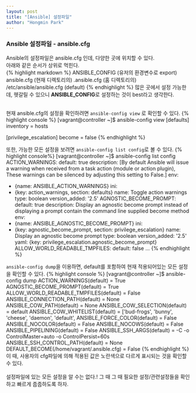 ```yaml
---
layout: post
title: "[Ansible] 설정파일"
author: "Hongmin Park"
---
```


### Ansible 설정파일 - ansible.cfg
Ansible의 설정파일은 ansible.cfg 인데, 다양한 곳에 위치할 수 있다. <br>
아래와 같은 순서가 상위로 먹힌다.<br>
{% highlight markdown %}
ANSIBLE_CONFIG (유저의 환경변수로 export)
ansible.cfg (현재 디렉토리의)
.ansible.cfg (홈 디렉토리의)
/etc/ansible/ansible.cfg (default)
{% endhighlight %}
많은 곳에서 설정 가능한데, 헷갈릴 수 있으니 **ANSIBLE_CONFIG**로 설정하는 것이 best라고 생각한다. <br><br>

현재 ansible.cfg의 설정을 확인하려면 `ansible-config view` 로 확인할 수 있다. 
{% highlight console %}
[vagrant@controller ~]$ ansible-config view
[defaults]
inventory = hosts

[privilege_escalation]
become = false
{% endhighlight %}

또한, 가능한 모든 설정을 보려면 `ansible-config list config`로 볼 수 있다.
{% highlight console%}
[vagrant@controller ~]$ ansible-config list config
ACTION_WARNINGS:
  default: true
  description: [By default Ansible will issue a warning when received from a task
      action (module or action plugin), These warnings can be silenced by adjusting
      this setting to False.]
  env:
  - {name: ANSIBLE_ACTION_WARNINGS}
  ini:
  - {key: action_warnings, section: defaults}
  name: Toggle action warnings
  type: boolean
  version_added: '2.5'
AGNOSTIC_BECOME_PROMPT:
  default: true
  description: Display an agnostic become prompt instead of displaying a prompt contain
    the command line supplied become method
  env:
  - {name: ANSIBLE_AGNOSTIC_BECOME_PROMPT}
  ini:
  - {key: agnostic_become_prompt, section: privilege_escalation}
  name: Display an agnostic become prompt
  type: boolean
  version_added: '2.5'
  yaml: {key: privilege_escalation.agnostic_become_prompt}
ALLOW_WORLD_READABLE_TMPFILES:
  default: false
  ...
{% endhighlight %}

`ansible-config dump`을 이용하면, default를 포함하여 현재 적용되어있는 모든 설정을 확인할 수 있다.
{% highlight console %}
[vagrant@controller ~]$ ansible-config dump
ACTION_WARNINGS(default) = True
AGNOSTIC_BECOME_PROMPT(default) = True
ALLOW_WORLD_READABLE_TMPFILES(default) = False
ANSIBLE_CONNECTION_PATH(default) = None
ANSIBLE_COW_PATH(default) = None
ANSIBLE_COW_SELECTION(default) = default
ANSIBLE_COW_WHITELIST(default) = ['bud-frogs', 'bunny', 'cheese', 'daemon', 'default',
ANSIBLE_FORCE_COLOR(default) = False
ANSIBLE_NOCOLOR(default) = False
ANSIBLE_NOCOWS(default) = False
ANSIBLE_PIPELINING(default) = False
ANSIBLE_SSH_ARGS(default) = -C -o ControlMaster=auto -o ControlPersist=60s
ANSIBLE_SSH_CONTROL_PATH(default) = None
DEFAULT_BECOME(/home/vagrant/.ansible.cfg) = False
{% endhighlight %}
이 때, 사용자의 cfg파일에 의해 적용된 값은 노란색으로 다르게 표시되는 것을 확인할 수 있다.<br><br>
설정파일에 있는 모든 설정을 알 수는 없다.! 그 때 그 때 필요한 설정/관련설정들을 확인하고 빠르게 줍줍하도록 하자.
